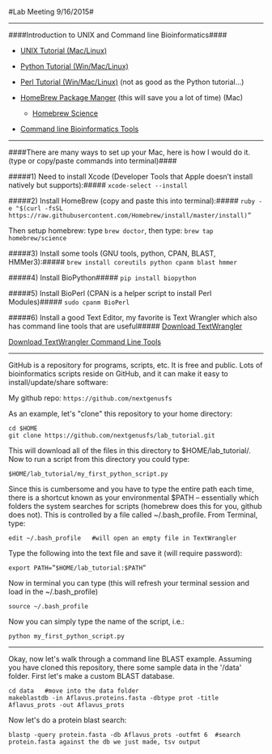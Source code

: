 #Lab Meeting 9/16/2015#

___
####Introduction to UNIX and Command line Bioinformatics####

* [UNIX Tutorial (Mac/Linux)](http://www.ee.surrey.ac.uk/Teaching/Unix/unix1.html)

* [Python Tutorial (Win/Mac/Linux)](https://www.codecademy.com/en/tracks/python)

* [Perl Tutorial (Win/Mac/Linux)](http://learn-perl.org) (not as good as the Python tutorial…)

* [HomeBrew Package Manger](http://brew.sh) (this will save you a lot of time) (Mac)
    * [Homebrew Science](https://github.com/Homebrew/homebrew-science)

* [Command line Bioinformatics Tools](http://elements.eaglegenomics.com)


___
####There are many ways to set up your Mac, here is how I would do it. (type or copy/paste commands into terminal)####



#####1) Need to install Xcode (Developer Tools that Apple doesn’t install natively but supports):#####
```xcode-select --install```

#####2) Install HomeBrew (copy and paste this into terminal):#####
```ruby -e "$(curl -fsSL https://raw.githubusercontent.com/Homebrew/install/master/install)”```

Then setup homebrew: type `brew doctor`, then type: `brew tap homebrew/science`

#####3) Install some tools (GNU tools, python, CPAN, BLAST, HMMer3):#####
```brew install coreutils python cpanm blast hmmer```

#####4) Install BioPython#####
```pip install biopython```

#####5) Install BioPerl (CPAN is a helper script to install Perl Modules)#####
```sudo cpanm BioPerl```

#####6) Install a good Text Editor, my favorite is Text Wrangler which also has command line tools that are useful#####
[Download TextWrangler](https://s3.amazonaws.com/BBSW-download/TextWrangler_4.5.12.dmg)

[Download TextWrangler Command Line Tools](http://pine.barebones.com/files/tw-cmdline-tools-4512.zip)


___
GitHub is a repository for programs, scripts, etc.  It is free and public.  Lots of bioinformatics scripts reside on GitHub, and it can make it easy to install/update/share software:  

My github repo: `https://github.com/nextgenusfs`

As an example, let's "clone" this repository to your home directory:

```UNIX
cd $HOME
git clone https://github.com/nextgenusfs/lab_tutorial.git
```

This will download all of the files in this directory to $HOME/lab_tutorial/.  Now to run a script from this directory you could type:

`$HOME/lab_tutorial/my_first_python_script.py`

Since this is cumbersome and you have to type the entire path each time, there is a shortcut known as your environmental $PATH – essentially which folders the system searches for scripts (homebrew does this for you, github does not). This is controlled by a file called ~/.bash_profile.  From Terminal, type:

`edit ~/.bash_profile   #will open an empty file in TextWrangler`

Type the following into the text file and save it (will require password):

`export PATH=”$HOME/lab_tutorial:$PATH”`

Now in terminal you can type (this will refresh your terminal session and load in the ~/.bash_profile)

`source ~/.bash_profile`

Now you can simply type the name of the script, i.e.:

`python my_first_python_script.py`

___

Okay, now let's walk through a command line BLAST example.  Assuming you have cloned this repository, there some sample data in the '/data' folder.  First let's make a custom BLAST database.
```
cd data   #move into the data folder
makeblastdb -in Aflavus.proteins.fasta -dbtype prot -title Aflavus_prots -out Aflavus_prots
```

Now let's do a protein blast search:

`blastp -query protein.fasta -db Aflavus_prots -outfmt 6  #search protein.fasta against the db we just made, tsv output`


